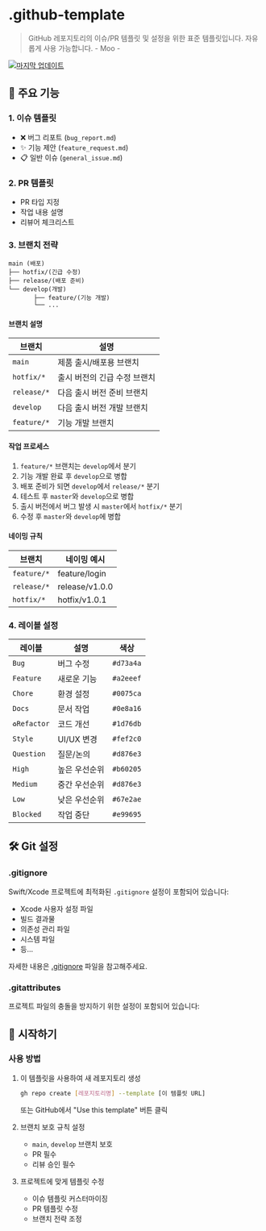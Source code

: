 # .github-template
> GitHub 레포지토리의 이슈/PR 템플릿 및 설정을 위한 표준 템플릿입니다. 자유롭게 사용 가능합니다. - Moo -

[![마지막 업데이트](https://img.shields.io/badge/last%20updated-2025--01--05-brightgreen)](https://github.com/username/github-template/commits/main)

## 📌 주요 기능

### 1. 이슈 템플릿
- ❌ 버그 리포트 (`bug_report.md`)
- ✨ 기능 제안 (`feature_request.md`)
- 📋 일반 이슈 (`general_issue.md`)

### 2. PR 템플릿
- PR 타입 지정
- 작업 내용 설명
- 리뷰어 체크리스트

### 3. 브랜치 전략
```
main (배포)
├── hotfix/(긴급 수정)
├── release/(배포 준비)
└── develop(개발)
       ├── feature/(기능 개발)
       └── ...
```

#### 브랜치 설명
| 브랜치 | 설명 |
|--------|------|
| `main` | 제품 출시/배포용 브랜치 |
| `hotfix/*` | 출시 버전의 긴급 수정 브랜치 |
| `release/*` | 다음 출시 버전 준비 브랜치 |
| `develop` | 다음 출시 버전 개발 브랜치 |
| `feature/*` | 기능 개발 브랜치 |

#### 작업 프로세스
1. `feature/*` 브랜치는 `develop`에서 분기
2. 기능 개발 완료 후 `develop`으로 병합
3. 배포 준비가 되면 `develop`에서 `release/*` 분기
4. 테스트 후 `master`와 `develop`으로 병합
5. 출시 버전에서 버그 발생 시 `master`에서 `hotfix/*` 분기
6. 수정 후 `master`와 `develop`에 병합

#### 네이밍 규칙
| 브랜치 | 네이밍 예시 |
|--------|------------|
| `feature/*` | feature/login |
| `release/*` | release/v1.0.0 |
| `hotfix/*` | hotfix/v1.0.1 |


### 4. 레이블 설정
| 레이블 | 설명 | 색상 |
|--------|------|------|
| `Bug` | 버그 수정 | `#d73a4a` |
| `Feature` | 새로운 기능 | `#a2eeef` |
| `Chore` | 환경 설정 | `#0075ca` |
| `Docs` | 문서 작업 | `#0e8a16` |
| `♻Refactor` | 코드 개선 | `#1d76db` |
| `Style` | UI/UX 변경 | `#fef2c0` |
| `Question` | 질문/논의 | `#d876e3` |
| `High` | 높은 우선순위 | `#b60205` |
| `Medium` | 중간 우선순위 | `#d876e3` |
| `Low` | 낮은 우선순위 | `#67e2ae` |
| `Blocked` | 작업 중단 | `#e99695` |

## 🛠️ Git 설정

### .gitignore
Swift/Xcode 프로젝트에 최적화된 `.gitignore` 설정이 포함되어 있습니다:
- Xcode 사용자 설정 파일
- 빌드 결과물
- 의존성 관리 파일
- 시스템 파일
- 등...

자세한 내용은 [.gitignore](.gitignore) 파일을 참고해주세요.

### .gitattributes
프로젝트 파일의 충돌을 방지하기 위한 설정이 포함되어 있습니다:

## 🚀 시작하기

### 사용 방법
1. 이 템플릿을 사용하여 새 레포지토리 생성
   ```bash
   gh repo create [레포지토리명] --template [이 템플릿 URL]
   ```
   또는 GitHub에서 "Use this template" 버튼 클릭

2. 브랜치 보호 규칙 설정
   - `main`, `develop` 브랜치 보호
   - PR 필수
   - 리뷰 승인 필수

3. 프로젝트에 맞게 템플릿 수정
   - 이슈 템플릿 커스터마이징
   - PR 템플릿 수정
   - 브랜치 전략 조정
